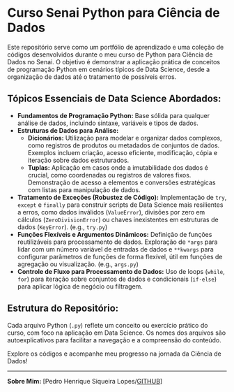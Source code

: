 # Curso Senai Python para Ciência de Dados

Este repositório serve como um portfólio de aprendizado e uma coleção de códigos desenvolvidos durante o meu curso de Python para Ciência de Dados no Senai. O objetivo é demonstrar a aplicação prática de conceitos de programação Python em cenários típicos de Data Science, desde a organização de dados até o tratamento de possíveis erros.

## Tópicos Essenciais de Data Science Abordados:

* **Fundamentos de Programação Python:** Base sólida para qualquer análise de dados, incluindo sintaxe, variáveis e tipos de dados.
* **Estruturas de Dados para Análise:**
    * **Dicionários:** Utilização para modelar e organizar dados complexos, como registros de produtos ou metadados de conjuntos de dados. Exemplos incluem criação, acesso eficiente, modificação, cópia e iteração sobre dados estruturados. 
    * **Tuplas:** Aplicação em casos onde a imutabilidade dos dados é crucial, como coordenadas ou registros de valores fixos. Demonstração de acesso a elementos e conversões estratégicas com listas para manipulação de dados.
* **Tratamento de Exceções (Robustez de Código):** Implementação de `try`, `except` e `finally` para construir scripts de Data Science mais resilientes a erros, como dados inválidos (`ValueError`), divisões por zero em cálculos (`ZeroDivisionError`) ou chaves inexistentes em estruturas de dados (`KeyError`). (e.g., `try.py`)
* **Funções Flexíveis e Argumentos Dinâmicos:** Definição de funções reutilizáveis para processamento de dados. Exploração de `*args` para lidar com um número variável de entradas de dados e `**kwargs` para configurar parâmetros de funções de forma flexível, útil em funções de agregação ou visualização. (e.g., `args.py`)
* **Controle de Fluxo para Processamento de Dados:** Uso de loops (`while`, `for`) para iteração sobre conjuntos de dados e condicionais (`if-else`) para aplicar lógica de negócio ou filtragem.

## Estrutura do Repositório:

Cada arquivo Python (`.py`) reflete um conceito ou exercício prático do curso, com foco na aplicação em Data Science. Os nomes dos arquivos são autoexplicativos para facilitar a navegação e a compreensão do conteúdo.

Explore os códigos e acompanhe meu progresso na jornada da Ciência de Dados!

---
**Sobre Mim:**
[Pedro Henrique Siqueira Lopes/[GITHUB](https://github.com/phslopes)]
